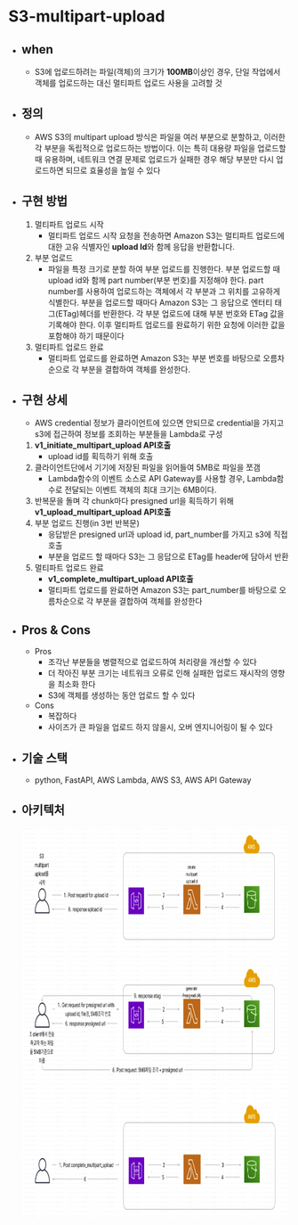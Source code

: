 # S3-multipart-upload

- when
  - 
  - S3에 업로드하려는 파일(객체)의 크기가 **100MB**이상인 경우, 단일 작업에서 객체를 업로드하는 대신 멀티파트 업로드 사용을 고려할 것
- 정의
  -
  - AWS S3의 multipart upload 방식은 파일을 여러 부분으로 분할하고, 이러한 각 부분을 독립적으로 업로드하는 방법이다. 이는 특히 대용량 파일을 업로드할 때 유용하며, 네트워크 연결 문제로 업로드가 실패한 경우 해당 부분만 다시 업로드하면 되므로 효율성을 높일 수 있다
- 구현 방법 
    -
    1. 멀티파트 업로드 시작
       - 멀티파트 업로드 시작 요청을 전송하면 Amazon S3는 멀티파트 업로드에 대한 고유 식별자인 **upload Id**와 함께 응답을 반환합니다.
    2. 부분 업로드
       - 파일을 특정 크기로 분할 하여 부분 업로드를 진행한다. 부분 업로드할 때 upload id와 함께 part number(부분 번호)를 지정해야 한다. part number를 사용하여 업로드하는 객체에서 각 부분과 그 위치를 고유하게 식별한다. 부분을 업로드할 때마다 Amazon S3는 그 응답으로 엔터티 태그(ETag)헤더를 반환한다. 각 부분 업로드에 대해 부분 번호와 ETag 값을 기록해야 한다. 이후 멀티파트 업로드를 완료하기 위한 요청에 이러한 값을 포함해야 하기 때문이다
    3. 멀티파트 업로드 완료
       - 멀티파트 업로드를 완료하면 Amazon S3는 부분 번호를 바탕으로 오름차순으로 각 부분을 결합하여 객체를 완성한다.


- 구현 상세
  - 
    - AWS credential 정보가 클라이언트에 있으면 안되므로 credential을 가지고 s3에 접근하여 정보를 조회하는 부분들을 Lambda로 구성
    1. **v1_initiate_multipart_upload API호출**
       - upload id를 획득하기 위해 호출
    2. 클라이언트단에서 기기에 저장된 파일을 읽어들여 5MB로 파일을 쪼갬
       - Lambda함수의 이벤트 소스로 API Gateway를 사용할 경우, Lambda함수로 전달되는 이벤트 객체의 최대 크기는 6MB이다.
    3. 반복문을 돌며 각 chunk마다 presigned url을 획득하기 위해 **v1_upload_multipart_upload API호출**
    4. 부분 업로드 진행(in 3번 반복문)
       - 응답받은 presigned url과 upload id, part_number를 가지고 s3에 직접 호출
       - 부분을 업로드 할 때마다 S3는 그 응답으로 ETag를 header에 담아서 반환
    5. 멀티파트 업로드 완료
       - **v1_complete_multipart_upload API호출**
       - 멀티파트 업로드를 완료하면 Amazon S3는 part_number를 바탕으로 오름차순으로 각 부분을 결합하여 객체를 완성한다

- Pros & Cons
  - 
  - Pros
    - 조각난 부분들을 병렬적으로 업로드하여 처리량을 개선할 수 있다
    - 더 작아진 부분 크기는 네트워크 오류로 인해 실패한 업로드 재시작의 영향을 최소화 한다
    - S3에 객체를 생성하는 동안 업로드 할 수 있다
  - Cons
    - 복잡하다
    - 사이즈가 큰 파일을 업로드 하지 않을시, 오버 엔지니어링이 될 수 있다


- 기술 스택
  - 
  - python, FastAPI, AWS Lambda, AWS S3, AWS API Gateway
  

- 아키텍처
  - 
    <img src="./image/multipart-upload.png" width="700" height="700">
     
